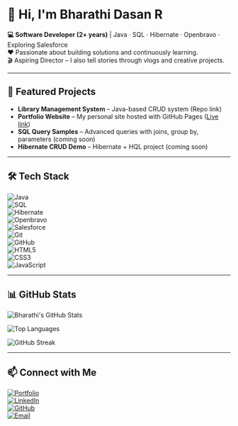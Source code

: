 # 👋 Hi, I'm Bharathi Dasan R  

**💻 Software Developer (2+ years)** | Java · SQL · Hibernate · Openbravo · Exploring Salesforce  
❤️ Passionate about building solutions and continuously learning.  
🎬 Aspiring Director – I also tell stories through vlogs and creative projects.  

---

## 🚀 Featured Projects  
- **Library Management System** – Java-based CRUD system (Repo link)  
- **Portfolio Website** – My personal site hosted with GitHub Pages ([Live link](https://rcbdas.github.io))  
- **SQL Query Samples** – Advanced queries with joins, group by, parameters (coming soon)  
- **Hibernate CRUD Demo** – Hibernate + HQL project (coming soon)  

---

## 🛠 Tech Stack  

![Java](https://img.shields.io/badge/Java-ED8B00?style=for-the-badge&logo=java&logoColor=white)  
![SQL](https://img.shields.io/badge/SQL-336791?style=for-the-badge&logo=postgresql&logoColor=white)  
![Hibernate](https://img.shields.io/badge/Hibernate-59666C?style=for-the-badge&logo=hibernate&logoColor=white)  
![Openbravo](https://img.shields.io/badge/Openbravo-009639?style=for-the-badge&logo=openbravo&logoColor=white)  
![Salesforce](https://img.shields.io/badge/Salesforce-00A1E0?style=for-the-badge&logo=salesforce&logoColor=white)  
![Git](https://img.shields.io/badge/Git-F05032?style=for-the-badge&logo=git&logoColor=white)  
![GitHub](https://img.shields.io/badge/GitHub-181717?style=for-the-badge&logo=github&logoColor=white)  
![HTML5](https://img.shields.io/badge/HTML5-E34F26?style=for-the-badge&logo=html5&logoColor=white)  
![CSS3](https://img.shields.io/badge/CSS3-1572B6?style=for-the-badge&logo=css3&logoColor=white)  
![JavaScript](https://img.shields.io/badge/JavaScript-F7DF1E?style=for-the-badge&logo=javascript&logoColor=black)  

---

## 📊 GitHub Stats  

![Bharathi's GitHub Stats](https://github-readme-stats.vercel.app/api?username=rcbdas&show_icons=true&theme=radical)  

![Top Languages](https://github-readme-stats.vercel.app/api/top-langs/?username=rcbdas&layout=compact&theme=radical)  

![GitHub Streak](https://streak-stats.demolab.com?user=rcbdas&theme=radical&hide_border=true)  

---

## 📫 Connect with Me  

[![Portfolio](https://img.shields.io/badge/Portfolio-000000?style=for-the-badge&logo=vercel&logoColor=white)](https://rcbdas.github.io)  
[![LinkedIn](https://img.shields.io/badge/LinkedIn-0A66C2?style=for-the-badge&logo=linkedin&logoColor=white)](https://www.linkedin.com/in/bharathi-dasan-r-8221a2193/)  
[![GitHub](https://img.shields.io/badge/GitHub-181717?style=for-the-badge&logo=github&logoColor=white)](https://github.com/rcbdas)  
[![Email](https://img.shields.io/badge/Email-D14836?style=for-the-badge&logo=gmail&logoColor=white)](mailto:bharathidasan998@gmail.com)  
